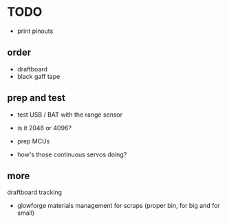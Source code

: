 # TODO

- print pinouts

## order

- draftboard
- black gaff tape


## prep and test

- test USB / BAT with the range sensor
- is it 2048 or 4096?


- prep MCUs
- how's those continuous servos doing?




## more

draftboard tracking
- glowforge materials management for scraps (proper bin, for big and for small)
